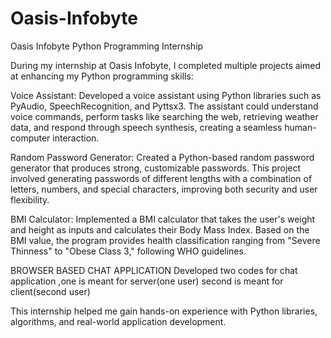 # Oasis-Infobyte
Oasis Infobyte Python Programming Internship

During my internship at Oasis Infobyte, I completed multiple projects aimed at enhancing my Python programming skills:

Voice Assistant:
Developed a voice assistant using Python libraries such as PyAudio, SpeechRecognition, and Pyttsx3. The assistant could understand voice commands, perform tasks like searching the web, retrieving weather data, and respond through speech synthesis, creating a seamless human-computer interaction.

Random Password Generator: 
Created a Python-based random password generator that produces strong, customizable passwords. This project involved generating passwords of different lengths with a combination of letters, numbers, and special characters, improving both security and user flexibility.

BMI Calculator:
Implemented a BMI calculator that takes the user's weight and height as inputs and calculates their Body Mass Index. Based on the BMI value, the program provides health classification ranging from "Severe Thinness" to "Obese Class 3," following WHO guidelines.

BROWSER BASED CHAT APPLICATION
Developed two codes for chat application ,one is meant for server(one user) second is meant for client(second user)

This internship helped me gain hands-on experience with Python libraries, algorithms, and real-world application development.
